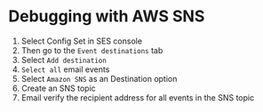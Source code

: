 # Debugging with AWS SNS

1. Select Config Set in SES console
2. Then go to the `Event destinations` tab
3. Select `Add destination`
4. `Select all` email events
5. Select `Amazon SNS` as an Destination option
6. Create an SNS topic
7. Email verify the recipient address for all events in the SNS topic
